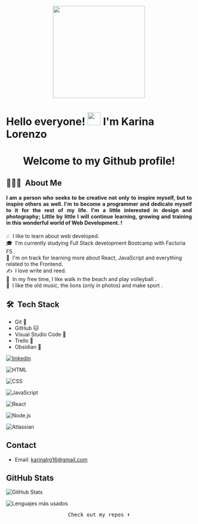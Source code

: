 
<p align="center">
  <img width="250" src="https://media.giphy.com/media/jIgXf4hgbHCeKiXpvt/giphy.gif">
</p>


# Hello everyone! <img src="https://media.giphy.com/media/hvRJCLFzcasrR4ia7z/giphy.gif" width="35">  I'm Karina Lorenzo 
<div align="center">
  <h1>Welcome to my Github profile!</h1>
</div>


## 👩🏽‍💻 &nbsp;About Me

<div align="justify">
  
  <h4>I am a person who seeks to be creative not only to inspire myself, but to inspire others as well. I'm to become a programmer and dedicate myself to it for the rest of my life. I'm a little interested in design and photography; Little by little I will continue learning, growing and training in this wonderful world of Web Development. !</h4>
</div>



💡 &nbsp;I like to learn about web developed.\
🎓 &nbsp;I'm currently studying Full Stack development Bootcamp with Factoria F5 .\
🌱 &nbsp;I'm on track for learning more about React, JavaScript and everything related to the Frontend.\
✍️ &nbsp;I love write and reed.\
🏐 &nbsp;In my free time, I like walk in the beach and play volleyball .\
📌 &nbsp;I like the old music, the lions (only in photos) and make sport .


 ## 🛠 &nbsp;Tech Stack
 
- Git 👾
- GitHub 🐱
- Visual Studio Code 🚀
- Trello 🎯
- Obsidian 🧠

[![linkedin](https://img.shields.io/badge/linkedin-0A66C2?style=for-the-badge&logo=linkedin&logoColor=white)](https://www.linkedin.com/feed/)

![HTML](https://img.shields.io/badge/-HTML-E34F26?logo=html5&logoColor=white&style=flat)

![CSS](https://img.shields.io/badge/-CSS-1572B6?logo=css3&logoColor=white&style=flat)

![JavaScript](https://img.shields.io/badge/-JavaScript-F7DF1E?logo=javascript&logoColor=black&style=flat)

![React](https://img.shields.io/badge/-React-61DAFB?logo=react&logoColor=black&style=flat)

![Node.js](https://img.shields.io/badge/-Node.js-339933?logo=node.js&logoColor=white&style=flat)

![Atlassian](https://img.shields.io/badge/-Atlassian-0052CC?logo=atlassian&logoColor=white&style=flat)


## Contact
- Email: karinalrg16@gmail.com

## GitHub Stats

![GitHub Stats](https://github-readme-stats.vercel.app/api?username=karinalorenzo&show_icons=true&count_private=true&theme=merko )

![Lenguajes más usados](https://github-readme-stats.vercel.app/api/top-langs/?username=TuNombreDeUsuario&layout=compact&theme=merko)

<p align="center"><samp>
Check out my repos ⬇️  
  </samp>

